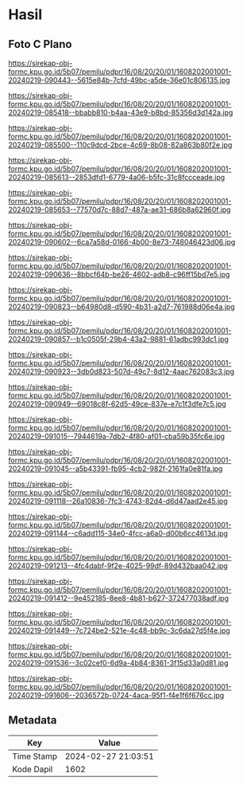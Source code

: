 # Hasil

## Foto C Plano

https://sirekap-obj-formc.kpu.go.id/5b07/pemilu/pdpr/16/08/20/20/01/1608202001001-20240219-090443--5615e84b-7cfd-49bc-a5de-36e01c806135.jpg

https://sirekap-obj-formc.kpu.go.id/5b07/pemilu/pdpr/16/08/20/20/01/1608202001001-20240219-085418--bbabb810-b4aa-43e9-b8bd-85356d3d142a.jpg

https://sirekap-obj-formc.kpu.go.id/5b07/pemilu/pdpr/16/08/20/20/01/1608202001001-20240219-085500--110c9dcd-2bce-4c69-8b08-82a863b80f2e.jpg

https://sirekap-obj-formc.kpu.go.id/5b07/pemilu/pdpr/16/08/20/20/01/1608202001001-20240219-085613--2853dfd1-6779-4a06-b5fc-31c8fccceade.jpg

https://sirekap-obj-formc.kpu.go.id/5b07/pemilu/pdpr/16/08/20/20/01/1608202001001-20240219-085653--77570d7c-88d7-487a-ae31-686b8a62960f.jpg

https://sirekap-obj-formc.kpu.go.id/5b07/pemilu/pdpr/16/08/20/20/01/1608202001001-20240219-090602--6ca7a58d-0166-4b00-8e73-748046423d06.jpg

https://sirekap-obj-formc.kpu.go.id/5b07/pemilu/pdpr/16/08/20/20/01/1608202001001-20240219-090636--8bbcf64b-be26-4602-adb8-c96ff15bd7e5.jpg

https://sirekap-obj-formc.kpu.go.id/5b07/pemilu/pdpr/16/08/20/20/01/1608202001001-20240219-090823--b64980d8-d590-4b31-a2d7-761988d06e4a.jpg

https://sirekap-obj-formc.kpu.go.id/5b07/pemilu/pdpr/16/08/20/20/01/1608202001001-20240219-090857--b1c0505f-29b4-43a2-9881-61adbc993dc1.jpg

https://sirekap-obj-formc.kpu.go.id/5b07/pemilu/pdpr/16/08/20/20/01/1608202001001-20240219-090923--3db0d823-507d-49c7-8d12-4aac762083c3.jpg

https://sirekap-obj-formc.kpu.go.id/5b07/pemilu/pdpr/16/08/20/20/01/1608202001001-20240219-090949--69018c8f-62d5-49ce-837e-e7c1f3dfe7c5.jpg

https://sirekap-obj-formc.kpu.go.id/5b07/pemilu/pdpr/16/08/20/20/01/1608202001001-20240219-091015--7944619a-7db2-4f80-af01-cba59b35fc6e.jpg

https://sirekap-obj-formc.kpu.go.id/5b07/pemilu/pdpr/16/08/20/20/01/1608202001001-20240219-091045--a5b43391-fb95-4cb2-982f-2161fa0e81fa.jpg

https://sirekap-obj-formc.kpu.go.id/5b07/pemilu/pdpr/16/08/20/20/01/1608202001001-20240219-091118--26a10836-7fc3-4743-82d4-d6d47aad2e45.jpg

https://sirekap-obj-formc.kpu.go.id/5b07/pemilu/pdpr/16/08/20/20/01/1608202001001-20240219-091144--c6add115-34e0-4fcc-a6a0-d00b6cc4613d.jpg

https://sirekap-obj-formc.kpu.go.id/5b07/pemilu/pdpr/16/08/20/20/01/1608202001001-20240219-091213--4fc4dabf-9f2e-4025-99df-89d432baa042.jpg

https://sirekap-obj-formc.kpu.go.id/5b07/pemilu/pdpr/16/08/20/20/01/1608202001001-20240219-091412--9e452185-8ee8-4b81-b627-372477038adf.jpg

https://sirekap-obj-formc.kpu.go.id/5b07/pemilu/pdpr/16/08/20/20/01/1608202001001-20240219-091449--7c724be2-521e-4c48-bb9c-3c6da27d5f4e.jpg

https://sirekap-obj-formc.kpu.go.id/5b07/pemilu/pdpr/16/08/20/20/01/1608202001001-20240219-091536--3c02cef0-6d9a-4b84-8361-3f15d33a0d81.jpg

https://sirekap-obj-formc.kpu.go.id/5b07/pemilu/pdpr/16/08/20/20/01/1608202001001-20240219-091606--2036572b-0724-4aca-95f1-f4e1f6f676cc.jpg


## Metadata

| Key        | Value               |
| ---------- | ------------------- |
| Time Stamp | 2024-02-27 21:03:51 |
| Kode Dapil | 1602                |



